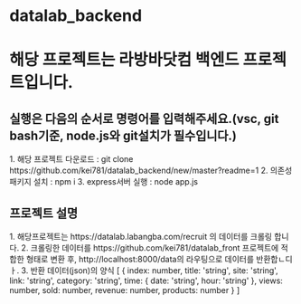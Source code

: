 # datalab_backend
<h1> 해당 프로젝트는 라방바닷컴 백엔드 프로젝트입니다.</h1>
<h2> 실행은 다음의 순서로 명령어를 입력해주세요.(vsc, git bash기준, node.js와 git설치가 필수입니다.) </h2>
  1. 해당 프로젝트 다운로드 : git clone https://github.com/kei781/datalab_backend/new/master?readme=1
  2. 의존성 패키지 설치 : npm i
  3. express서버 실행 : node app.js
  
<h2> 프로젝트 설명 </h2>
  1. 해당프로젝트는 https://datalab.labangba.com/recruit 의 데이터를 크롤링 합니다.
  2. 크롤링한 데이터를 https://github.com/kei781/datalab_front 프로젝트에 적합한 형태로 변환 후, http://localhost:8000/data의 라우팅으로 데이터를 반환합ㄴ디ㅏ.
  3. 반환 데이터(json)의 양식
  [
    {
      index: number,
      title: 'string',
      site: 'string',
      link: 'string',
      category: 'string',
      time: { date: 'string', hour: 'string' },
      views: number,
      sold: number,
      revenue: number,
      products: number
    }
  ]
